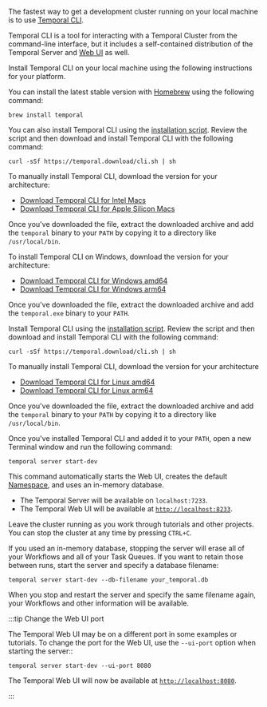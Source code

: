 The fastest way to get a development cluster running on your local machine is to use [Temporal CLI](https://docs.temporal.io/cli).

Temporal CLI is a tool for interacting with a Temporal Cluster from the command-line interface, but it includes a self-contained distribution of the Temporal Server and [Web UI](https://docs.temporal.io/web-ui) as well. 

Install Temporal CLI on your local machine using the following instructions for your platform.

<Tabs groupId="os" queryString>
  <TabItem value="mac" label="macOS">

You can install the latest stable version with [Homebrew](https://brew.sh) using the following command:

```command
brew install temporal
```

You can also install Temporal CLI using the [installation script](https://temporal.download/cli.sh). Review the script and then download and install Temporal CLI with the following command:

```command
curl -sSf https://temporal.download/cli.sh | sh
```

To manually install Temporal CLI, download the version for your architecture:

- [Download Temporal CLI for Intel Macs](https://temporal.download/cli/archive/latest?platform=darwin&arch=amd64)
- [Download Temporal CLI for Apple Silicon Macs](https://temporal.download/cli/archive/latest?platform=darwin&arch=arm64)

Once you've downloaded the file, extract the downloaded archive and add the `temporal` binary to your `PATH` by copying it to a directory like `/usr/local/bin`.


  </TabItem>
  <TabItem value="win" label="Windows">

To install Temporal CLI on Windows, download the version for your architecture:

- [Download Temporal CLI for Windows amd64](https://temporal.download/cli/archive/latest?platform=windows&arch=amd64)
- [Download Temporal CLI for Windows arm64](https://temporal.download/cli/archive/latest?platform=windows&arch=arm64)

Once you've downloaded the file, extract the downloaded archive and add the `temporal.exe` binary to your `PATH`.


  </TabItem>
  <TabItem value="linux" label="Linux">

Install Temporal CLI using the [installation script](https://temporal.download/cli.sh). Review the script and then download and install Temporal CLI with the following command:

```command
curl -sSf https://temporal.download/cli.sh | sh
```

To manually install Temporal CLI, download the version for your architecture

- [Download Temporal CLI for Linux amd64](https://temporal.download/cli/archive/latest?platform=linux&arch=amd64)
- [Download Temporal CLI for Linux arm64](https://temporal.download/cli/archive/latest?platform=linux&arch=arm64)

Once you've downloaded the file, extract the downloaded archive and add the `temporal` binary to your `PATH` by copying it to a directory like `/usr/local/bin`.

  </TabItem>
</Tabs>

Once you've installed Temporal CLI and added it to your `PATH`, open a new Terminal window and run the following command:

```command
temporal server start-dev
```

This command automatically starts the Web UI, creates the default [Namespace](https://docs.temporal.io/namespaces), and uses an in-memory database.

* The Temporal Server will be available on `localhost:7233`.
* The Temporal Web UI will be available at [`http://localhost:8233`](http://localhost:8233/).

Leave the cluster running as you work through tutorials and other projects. You can stop the cluster at any time by pressing `CTRL+C`.

If you used an in-memory database, stopping the server will erase all of your Workflows and all of your Task Queues. If you want to retain those between runs, start the server and specify a database filename:

```command
temporal server start-dev --db-filename your_temporal.db
```

When you stop and restart the server and specify the same filename again, your Workflows and other information will be available.


:::tip Change the Web UI port

The Temporal Web UI may be on a different port in some examples or tutorials. To change the port for the Web UI, use the `--ui-port` option when starting the server::

```command
temporal server start-dev --ui-port 8080
```

The Temporal Web UI will now be available at [`http://localhost:8080`](http://localhost:8080/).

:::



